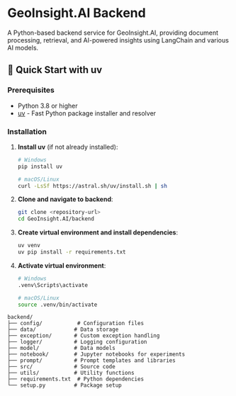 # GeoInsight.AI Backend

A Python-based backend service for GeoInsight.AI, providing document processing, retrieval, and AI-powered insights using LangChain and various AI models.

## 🚀 Quick Start with uv

### Prerequisites

- Python 3.8 or higher
- [uv](https://docs.astral.sh/uv/) - Fast Python package installer and resolver

### Installation

1. **Install uv** (if not already installed):
   ```bash
   # Windows
   pip install uv

   # macOS/Linux
   curl -LsSf https://astral.sh/uv/install.sh | sh
   ```

2. **Clone and navigate to backend**:
   ```bash
   git clone <repository-url>
   cd GeoInsight.AI/backend
   ```

3. **Create virtual environment and install dependencies**:
   ```bash
   uv venv
   uv pip install -r requirements.txt
   ```

4. **Activate virtual environment**:
   ```bash
   # Windows
   .venv\Scripts\activate

   # macOS/Linux
   source .venv/bin/activate
   ```

```
backend/
├── config/           # Configuration files
├── data/            # Data storage
├── exception/       # Custom exception handling
├── logger/          # Logging configuration
├── model/           # Data models
├── notebook/        # Jupyter notebooks for experiments
├── prompt/          # Prompt templates and libraries
├── src/             # Source code
├── utils/           # Utility functions
├── requirements.txt  # Python dependencies
└── setup.py         # Package setup
```